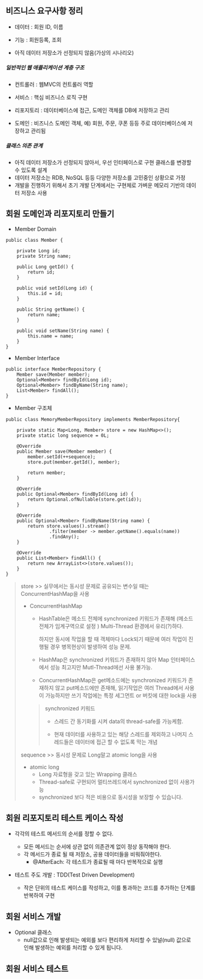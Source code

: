 ## 비즈니스 요구사항 정리

- 데이터 : 회원 ID, 이름

- 기능  : 회원등록, 조회

- 아직 데이터 저장소가 선정되지 않음(가상의 시나리오)



##### 일반적인 웹 애플리케이션 계층 구조

- 컨트롤러 : 웹MVC의 컨트롤러 역할

- 서비스 : 핵심 비즈니스 로직 구현
- 리포지토리 : 데이터베이스에 접근, 도메인 객체를 DB에 저장하고 관리
- 도메인 : 비즈니스 도메인 객체, 예) 회원, 주문, 쿠폰 등등 주로 데이터베이스에 저장하고 관리됨



##### 클래스 의존 관계

- 아직 데이터 저장소가 선정되지 않아서, 우선 인터페이스로 구현 클래스를 변경할 수 있도록 설계
- 데이터 저장소는 RDB, NoSQL 등등 다양한 저장소를 고민중인 상황으로 가정
- 개발을 진행하기 위해서 초기 개발 단계에서는 구현체로 가벼운 메모리 기반의 데이터 저장소 사용



## 회원 도메인과 리포지토리 만들기

- Member Domain

```
public class Member {

    private Long id;
    private String name;

    public Long getId() {
        return id;
    }

    public void setId(Long id) {
        this.id = id;
    }

    public String getName() {
        return name;
    }

    public void setName(String name) {
        this.name = name;
    }
}

```

- Member Interface

```
public interface MemberRepository {
    Member save(Member member);
    Optional<Member> findById(Long id);
    Optional<Member> findByName(String name);
    List<Member> findAll();
}
```

- Member 구조체

```
public class MemoryMemberRepository implements MemberRepository{

    private static Map<Long, Member> store = new HashMap<>();
    private static long sequence = 0L;

    @Override
    public Member save(Member member) {
        member.setId(++sequence);
        store.put(member.getId(), member);

        return member;
    }

    @Override
    public Optional<Member> findById(Long id) {
        return Optional.ofNullable(store.get(id));
    }

    @Override
    public Optional<Member> findByName(String name) {
        return store.values().stream()
                .filter(member -> member.getName().equals(name))
                .findAny();
    }

    @Override
    public List<Member> findAll() {
        return new ArrayList<>(store.values());
    }
}
```

> store >> 실무에서는 동시성 문제로 공유되는 변수일 때는 ConcurrentHashMap을 사용
>
> - ConcurrentHashMap
>
>   - HashTable은 메소드 전체에 synchronized 키워드가 존재해 (메소드 전체가 임계구역으로 설정 ) Multi-Thread 환경에서 유리(?)하다.
>
>     하지만 동시에 작업을 할 때 객체마다 Lock되기 때문에 여러 작업이 진행될 경우 병목현상이 발생하여 성능 문제.
>
>   - HashMap은 synchronized 키워드가 존재하지 않아 Map 인터페이스에서 성능 최고지만 Mutl-Thread에선 사용 불가능.
>
>   - ConcurrentHashMap은 get메소드에는 synchronized 키워드가 존재하지 않고 put메소드에만 존재해, 읽기작업은 여러 Thread에서 사용이 가능하지만 쓰기 작업에는 특정 세그먼트 or 버킷에 대한 lock을 사용
>
>   > synchronized 키워드
>   >
>   > - 스레드 간 동기화를 시켜 data의 thread-safe를 가능케함.
>   >
>   > - 현재 데이터를 사용하고 있는 해당 스레드를 제외하고 나머지 스레드들은 데이터에 접근 할 수 없도록 막는 개념
>
>   
>
> sequence >> 동시성 문제로 Long말고 atomic long을 사용
>
> - atomic long
>   -  Long 자료형을 갖고 있는 Wrapping 클래스
>   - Thread-safe로 구현되어 멀티쓰레드에서 synchronized 없이 사용가능
>   - synchronized 보다 적은 비용으로 동시성을 보장할 수 있습니다.





## 회원 리포지토리 테스트 케이스 작성



- 각각의 테스트 메서드의 순서를 정할 수 없다.
  - 모든 메서드는 순서에 상관 없이 의존관계 없이 정상 동작해야 한다.
  - 각 메서드가 종료 될 때 저장소, 공용 데이터들을 비워줘야한다.
    - @AfterEach: 각 테스트가 종료될 때 마다 반복적으로 실행



- 테스트 주도 개발 : TDD(Test Driven Development)
  - 작은 단위의 테스트 케이스를 작성하고, 이를 통과하는 코드를 추가하는 단계를 반복하여 구현



## 회원 서비스 개발



- Optional 클래스
  - null값으로 인해 발생되는 예외를 보다 편리하게 처리할 수 있널(null) 값으로 인해 발생하는 예외를 처리할 수 있게 됩니다.





## 회원 서비스 테스트

